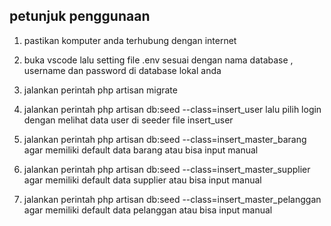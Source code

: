 

## petunjuk penggunaan

1. pastikan komputer anda terhubung dengan internet

2. buka vscode lalu setting file .env sesuai dengan nama database , username dan password di
   database lokal anda
   
3. jalankan perintah php artisan migrate

4. jalankan perintah php artisan db:seed --class=insert_user 
   lalu pilih login dengan melihat data user di seeder file insert_user
   
5. jalankan perintah php artisan db:seed --class=insert_master_barang
   agar memiliki default data barang atau bisa input manual 
   
6. jalankan perintah php artisan db:seed --class=insert_master_supplier
   agar memiliki default data supplier atau bisa input manual 

7. jalankan perintah php artisan db:seed --class=insert_master_pelanggan
   agar memiliki default data pelanggan atau bisa input manual 
